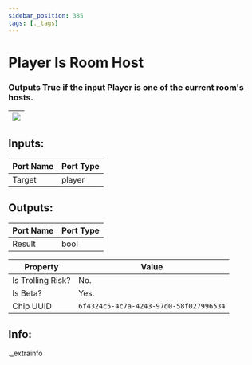 ```yaml
---
sidebar_position: 385
tags: [._tags]
---
```


# Player Is Room Host


### Outputs True if the input Player is one of the current room's hosts.

| ![](https://images-ext-2.discordapp.net/external/MPmIaQzlEPmgGWlgi-WxBBXt0Bjv_zWPkg1y1f_sy3s/https/www.recroomcircuits.com/image/circuit/absolute-value?width=206&height=108) |
|-----|

## Inputs:
| Port Name | Port Type |
|-----------|-----------|
| Target | player |

## Outputs:
| Port Name | Port Type |
|-----------|-----------|
| Result | bool | 

| Property  | Value |
|-------------------|-----------|
| Is Trolling Risk? | No. |
| Is Beta? | Yes. |
| Chip UUID | `6f4324c5-4c7a-4243-97d0-58f027996534` |

## Info:
._extrainfo